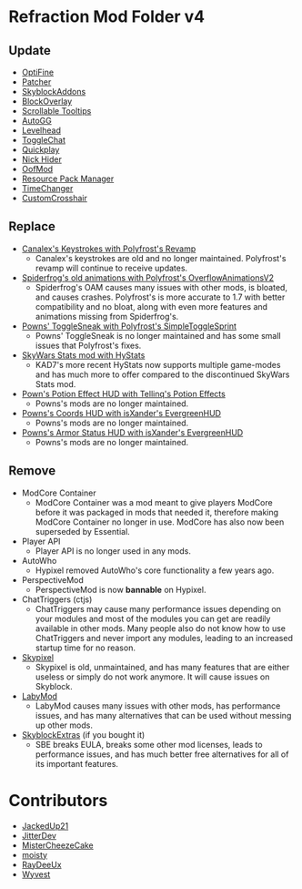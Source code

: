 # Refraction Mod Folder v4

## Update

* [OptiFine](https://optifine.net/adloadx?f=preview_OptiFine_1.8.9_HD_U_M5.jar)
* [Patcher](https://sk1er.club/mods/patcher)
* [SkyblockAddons](https://github.com/BiscuitDevelopment/SkyblockAddons/releases/latest)
* [BlockOverlay](https://raw.githubusercontent.com/nacrt/SkyblockClient-REPO/main/files/mods/Block_Overlay_4.0.3.jar)
* [Scrollable Tooltips](https://sk1er.club/mods/text_overflow_scroll)
* [AutoGG](https://sk1er.club/mods/autogg)
* [Levelhead](https://sk1er.club/mods/level_head)
* [ToggleChat](https://github.com/boomboompower/ToggleChat/releases/latest)
* [Quickplay](https://github.com/QuickplayMod/quickplay/releases/latest)
* [Nick Hider](https://sk1er.club/mods/nick_hider)
* [OofMod](https://sk1er.club/mods/refractionoof)
* [Resource Pack Manager](https://github.com/SkyblockClient/SkyblockClient-REPO/blob/main/files/mods/Resource_Pack_Manager_1.2.jar)
* [TimeChanger](https://github.com/shatter-point/Revamped-TimeChanger/releases/latest)
* [CustomCrosshair](https://modrinth.com/mod/custom-crosshair-mod)

## Replace

* [Canalex's Keystrokes with Polyfrost's Revamp](https://github.com/Polyfrost/Canelex-KeyStrokes-Revamp/releases/latest)
    * Canalex's keystrokes are old and no longer maintained. Polyfrost's revamp will continue to receive updates.
* [Spiderfrog's old animations with Polyfrost's OverflowAnimationsV2](https://github.com/Polyfrost/OverflowAnimationsV2/releases/latest)
    * Spiderfrog's OAM causes many issues with other mods, is bloated, and causes crashes. Polyfrost's is more accurate to 1.7 with better compatibility and no bloat, along with even more features and animations missing from Spiderfrog's.
* [Powns' ToggleSneak with Polyfrost's SimpleToggleSprint](https://github.com/Polyfrost/SimpleToggleSprint/releases/latest)
    * Powns' ToggleSneak is no longer maintained and has some small issues that Polyfrost's fixes.
* [SkyWars Stats mod with HyStats](https://cdn.discordapp.com/attachments/796895966414110751/1062109449810092142/HyStats-v4.0_1.8.9.jar)
    * KAD7's more recent HyStats now supports multiple game-modes and has much more to offer compared to the discontinued SkyWars Stats mod.
* [Pown's Potion Effect HUD with Tellinq's Potion Effects](https://github.com/Tellinq/Potion-Effects/releases/latest)
    * Powns's mods are no longer maintained.
* [Powns's Coords HUD with isXander's EvergreenHUD](https://modrinth.com/mod/evergreenhud)
    * Powns's mods are no longer maintained.
* [Powns's Armor Status HUD with isXander's EvergreenHUD](https://modrinth.com/mod/evergreenhud)
    * Powns's mods are no longer maintained.

## Remove

* ModCore Container
    * ModCore Container was a mod meant to give players ModCore before it was packaged in mods that needed it, therefore making ModCore Container no longer in use. ModCore has also now been superseded by Essential.
* Player API
    * Player API is no longer used in any mods.
* AutoWho
    * Hypixel removed AutoWho's core functionality a few years ago.
* PerspectiveMod
    * PerspectiveMod is now **bannable** on Hypixel.
* ChatTriggers (ctjs)
    * ChatTriggers may cause many performance issues depending on your modules and most of the modules you can get are readily available in other mods. Many people also do not know how to use ChatTriggers and never import any modules, leading to an increased startup time for no reason.
* [Skypixel](https://microcontrollersdev.github.io/Alternatives/1.8.9/skypixel)
    * Skypixel is old, unmaintained, and has many features that are either useless or simply do not work anymore. It will cause issues on Skyblock.
* [LabyMod](https://microcontrollersdev.github.io/Alternatives/1.8.9/labymod)
    * LabyMod causes many issues with other mods, has performance issues, and has many alternatives that can be used without messing up other mods.
* [SkyblockExtras](https://microcontrollersdev.github.io/Alternatives/1.8.9/skyblockextras) (if you bought it)
    * SBE breaks EULA, breaks some other mod licenses, leads to performance issues, and has much better free alternatives for all of its important features.

# Contributors

* [JackedUp21](https://github.com/JackedUp21)
* [JitterDev](https://github.com/JitterDev)
* [MisterCheezeCake](https://github.com/MisterCheezeCake)
* [moisty](https://github.com/Mqisty)
* [RayDeeUx](https://github.com/RayDeeUx)
* [Wyvest](https://github.com/wyvest)
